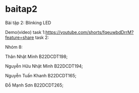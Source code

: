 # baitap2
Bài tập 2: Blinking LED

Demo(video)
task 1:https://youtube.com/shorts/fqeuwbdDrrM?feature=share
task 2:




Nhóm 8:

Thân Nhật Minh	B22DCDT198;

Nguyễn Hữu Nhật Minh	B22DCDT194;

Nguyễn Tuấn Khanh	B22DCDT165;

Đỗ Mạnh Sơn	B22DCDT265;

